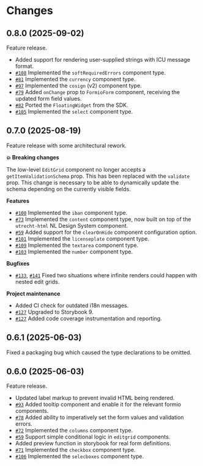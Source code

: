 # Changes

## 0.8.0 (2025-09-02)

Feature release.

- Added support for rendering user-supplied strings with ICU message format.
- [`#108`][#108] Implemented the `softRequiredErrors` component type.
- [`#81`][#81] Implemented the `currency` component type.
- [`#97`][#97] Implemented the `cosign` (v2) component type.
- [`#79`][#79] Added `onChange` prop to `FormioForm` component, receiving the updated form field
  values.
- [`#82`][#82] Ported the `FloatingWidget` from the SDK.
- [`#105`][#105] Implemented the `select` component type.

[#108]: https://github.com/open-formulieren/formio-renderer/issues/108
[#81]: https://github.com/open-formulieren/formio-renderer/issues/81
[#97]: https://github.com/open-formulieren/formio-renderer/issues/97
[#79]: https://github.com/open-formulieren/formio-renderer/issues/79
[#82]: https://github.com/open-formulieren/formio-renderer/issues/82
[#105]: https://github.com/open-formulieren/formio-renderer/issues/105

## 0.7.0 (2025-08-19)

Feature release with some architectural rework.

**💥 Breaking changes**

The low-level `EditGrid` component no longer accepts a `getItemValidationSchema` prop. This has been
replaced with the `validate` prop. This change is necessary to be able to dynamically update the
schema depending on the currently visible fields.

**Features**

- [`#100`][#100] Implemented the `iban` component type.
- [`#73`][#73] Implemented the `content` component type, now built on top of the `utrecht-html` NL
  Design System component.
- [`#59`][#59] Added support for the `clearOnHide` component configuration option.
- [`#101`][#101] Implemented the `licenseplate` component type.
- [`#109`][#109] Implemented the `textarea` component type.
- [`#103`][#103] Implemented the `number` component type.

**Bugfixes**

- [`#133`][#133], [`#141`][#141] Fixed two situations where infinite renders could happen with
  nested edit grids.

**Project maintenance**

- Added CI check for outdated i18n messages.
- [`#127`][#127] Upgraded to Storybook 9.
- [`#127`][#127] Added code coverage instrumentation and reporting.

[#100]: https://github.com/open-formulieren/formio-renderer/issues/100
[#73]: https://github.com/open-formulieren/formio-renderer/issues/73
[#59]: https://github.com/open-formulieren/formio-renderer/issues/100
[#101]: https://github.com/open-formulieren/formio-renderer/issues/101
[#133]: https://github.com/open-formulieren/formio-renderer/issues/133
[#109]: https://github.com/open-formulieren/formio-renderer/issues/109
[#127]: https://github.com/open-formulieren/formio-renderer/issues/127
[#141]: https://github.com/open-formulieren/formio-renderer/issues/141
[#103]: https://github.com/open-formulieren/formio-renderer/issues/103

## 0.6.1 (2025-06-03)

Fixed a packaging bug which caused the type declarations to be omitted.

## 0.6.0 (2025-06-03)

Feature release.

- Updated label markup to prevent invalid HTML being rendered.
- [`#93`][#93] Added tooltip component and enable it for the relevant formio components.
- [`#78`][#78] Added ability to imperatively set the form values and validation errors.
- [`#72`][#72] Implemented the `columns` component type.
- [`#59`][#59] Support simple conditional logic in `editgrid` components.
- Added preview function in storybook for real form definitions.
- [`#71`][#71] Implemented the `checkbox` component type.
- [`#106`][#106] Implemented the `selecboxes` component type.

[#93]: https://github.com/open-formulieren/formio-renderer/issues/93
[#78]: https://github.com/open-formulieren/formio-renderer/issues/78
[#72]: https://github.com/open-formulieren/formio-renderer/issues/72
[#59]: https://github.com/open-formulieren/formio-renderer/issues/59
[#71]: https://github.com/open-formulieren/formio-renderer/issues/71
[#106]: https://github.com/open-formulieren/formio-renderer/issues/106
